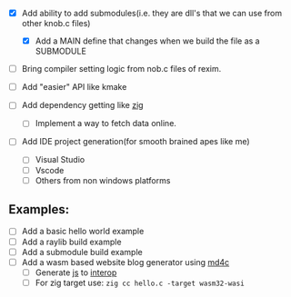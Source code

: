 - [X] Add ability to add submodules(i.e. they are dll's that we can use from other knob.c files)
    - [X] Add a MAIN define that changes when we build the file as a SUBMODULE
- [ ] Bring compiler setting logic from nob.c files of rexim.
- [ ] Add "easier" API like kmake

- [ ] Add dependency getting like [zig](https://youtu.be/wFlyUzUVFhw?si=W7TwcVLrplQG3EFs&t=2187)
    - [ ] Implement a way to fetch data online.
- [ ] Add IDE project generation(for smooth brained apes like me)
    - [ ] Visual Studio
    - [ ] Vscode
    - [ ] Others from non windows platforms

## Examples:
- [ ] Add a basic hello world example
- [ ] Add a raylib build example
- [ ] Add a submodule build example
- [ ] Add a wasm based website blog generator using [md4c](https://github.com/mity/md4c)
    - [ ] Generate [js](https://github.com/michaelfranzl/clang-wasm-browser-starterpack/tree/dev) to [interop](https://dev.to/begoon/compile-c-to-webassembly-wasm-and-run-it-in-the-browser-h1l)
    - [ ] For zig target use: `zig cc hello.c -target wasm32-wasi`